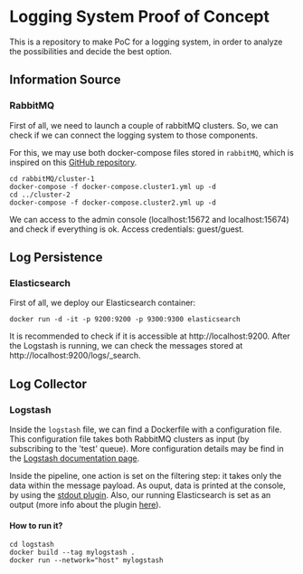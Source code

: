 # Logging System Proof of Concept

This is a repository to make PoC for a logging system, in order to analyze the possibilities and decide the best option.

## Information Source
### RabbitMQ

First of all, we need to launch a couple of rabbitMQ clusters. So, we can check if we can connect the logging system to those components.

For this, we may use both docker-compose files stored in `rabbitMQ`, which is inspired on this [GitHub repository](https://github.com/harbur/docker-rabbitmq-cluster).

```{bash}
cd rabbitMQ/cluster-1
docker-compose -f docker-compose.cluster1.yml up -d
cd ../cluster-2
docker-compose -f docker-compose.cluster2.yml up -d
```

We can access to the admin console (localhost:15672 and localhost:15674) and check if everything is ok. Access credentials: guest/guest.

## Log Persistence

### Elasticsearch

First of all, we deploy our Elasticsearch container:

```{bash}
docker run -d -it -p 9200:9200 -p 9300:9300 elasticsearch
```

It is recommended to check if it is accessible at http://localhost:9200. After the Logstash is running, we can check the messages stored at http://localhost:9200/logs/_search.

## Log Collector

### Logstash

Inside the `logstash` file, we can find a Dockerfile with a configuration file. This configuration file takes both RabbitMQ clusters as input (by subscribing to the 'test' queue). More configuration details may be find in the [Logstash documentation page](https://www.elastic.co/guide/en/logstash/current/plugins-inputs-rabbitmq.html).

Inside the pipeline, one action is set on the filtering step: it takes only the data within the message payload. As ouput, data is printed at the console, by using the [stdout plugin](https://www.elastic.co/guide/en/logstash/current/plugins-outputs-stdout.html). Also, our running Elasticsearch is set as an output (more info about the plugin [here](https://www.elastic.co/guide/en/logstash/current/plugins-outputs-elasticsearch.html)).

#### How to run it?

```{bash}
cd logstash
docker build --tag mylogstash .
docker run --network="host" mylogstash
```